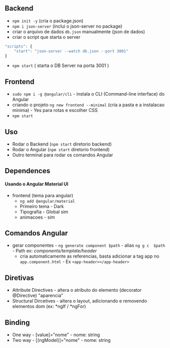 ## Backend

- `npm init -y` (cria o package.json)
- `npm i json-server` (inclui o json-server no package)
- criar o arquivo de dados `db.json` manualmente (json de dados)
- criar o script que starta o server 
```javascript
"scripts": {
	"start": "json-server --watch db.json --port 3001"
}
```
- `npm start` ( starta o DB Server na porta 3001 )

## Frontend

- `sudo npm i -g @angular/cli` - instala o CLI (Command-line interface) do Angular
- criando o projeto `ng new frontend --minimal` (cria a pasta e a instalacao minima) - Yes para rotas e escolher CSS
- `npm start`

## Uso
- Rodar o Backend (`npm start` diretorio backend)
- Rodar o Angular (`npm start` diretorio frontend)
- Outro terminal para rodar os comandos Angular

## Dependences
#### Usando o Angular Material UI
- frontend (tema para angular)
  - `ng add @angular/material`
  - Primeiro tema - Dark
  - Tipografia - Global sim
  - animacoes - sim


## Comandos Angular
- gerar componentes - `ng generate component $path` - alias `ng g c  $path` - Path ex: _components/template/header_
  - cria automaticamente as referencias, basta adicionar a tag app no `app.component.html` - Ex `<app-header></app-header>`

## Diretivas
- Attribute Directives - altera o atributo do elemento (decorator @Directive) "aparencia"
- Structural Dircetives - altera o layout, adicionando e removendo elementos dom (ex: *ngIf / *ngFor)


## Binding
- One way - [value]="nome" - nome: string
- Two way - [(ngModel)]="nome" - nome: string